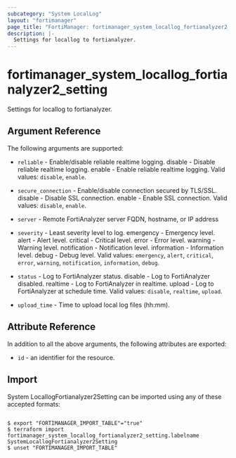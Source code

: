 ```yaml
---
subcategory: "System LocalLog"
layout: "fortimanager"
page_title: "FortiManager: fortimanager_system_locallog_fortianalyzer2_setting"
description: |-
  Settings for locallog to fortianalyzer.
---
```


# fortimanager_system_locallog_fortianalyzer2_setting
Settings for locallog to fortianalyzer.

## Argument Reference


The following arguments are supported:


* `reliable` - Enable/disable reliable realtime logging. disable - Disable reliable realtime logging. enable - Enable reliable realtime logging. Valid values: `disable`, `enable`.

* `secure_connection` - Enable/disable connection secured by TLS/SSL. disable - Disable SSL connection. enable - Enable SSL connection. Valid values: `disable`, `enable`.

* `server` - Remote FortiAnalyzer server FQDN, hostname, or IP address
* `severity` - Least severity level to log. emergency - Emergency level. alert - Alert level. critical - Critical level. error - Error level. warning - Warning level. notification - Notification level. information - Information level. debug - Debug level. Valid values: `emergency`, `alert`, `critical`, `error`, `warning`, `notification`, `information`, `debug`.

* `status` - Log to FortiAnalyzer status. disable - Log to FortiAnalyzer disabled. realtime - Log to FortiAnalyzer in realtime. upload - Log to FortiAnalyzer at schedule time. Valid values: `disable`, `realtime`, `upload`.

* `upload_time` - Time to upload local log files (hh:mm).


## Attribute Reference

In addition to all the above arguments, the following attributes are exported:
* `id` - an identifier for the resource.

## Import

System LocallogFortianalyzer2Setting can be imported using any of these accepted formats:
```

$ export "FORTIMANAGER_IMPORT_TABLE"="true"
$ terraform import fortimanager_system_locallog_fortianalyzer2_setting.labelname SystemLocallogFortianalyzer2Setting
$ unset "FORTIMANAGER_IMPORT_TABLE"
```

